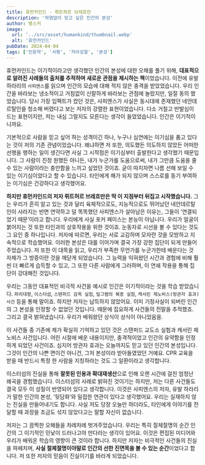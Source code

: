 ```yaml
---
title: 휴먼카인드 - 뤼트허르 브레흐만
description: '하염없이 믿고 싶은 인간의 본성'
author: 병스커
image:
  url: '../src/asset/humankind/thumbnail.webp'
  alt: '휴먼카인드'
pubDate: 2024-04-04
tags: ['인문학', '서평', '자아성찰', '본성']
---
```


휴먼카인드는 이기적이라고만 생각했던 인간의 본성에 대한 오해를 풀기 위해, **대표적으로 알려진 사례들의 출처를 추적하며 새로운 관점을 제시하는 책**이었습니다. 이전에 유발 하라리의 `사피엔스`를 읽으며 인간의 모습에 대해 적지 않은 충격을 받았었습니다. 우리 인간을 바라보는 냉소적이고 거침없이 신랄하게 바라보는 관점에 놀랐지만, 일절 동의 했었습니다. 당시 가장 임팩트가 컸던 것은, 사피엔스가 사실은 동시대에 존재했던 네안데르탈인을 청소해 버렸다고 보는 저자의 강렬한 표현이었습니다. 다소 거칠고 반발심이 드는 표현이지만, 저는 내심 그럴지도 모른다는 생각이 들었었습니다. 인간은 이기적이니까요.

기본적으로 사람을 믿고 싶어 하는 성격이긴 하나, 누구나 심연에는 이기심을 품고 있다는 것이 저의 기존 관념이었습니다. 왜냐하면 저 또한, 의도했든 의도하지 않았든 어떠한 선행을 행하는 일이 생긴다면 사실 그 시작점은 이기심부터 출발한다고 생각했기 때문입니다. 그 사람이 진정 원했든 아니든, 내가 누군가를 도움으로써, 내가 그만큼 도움을 줄 수 있는 사람이라는 충만함을 느끼고 싶었던 것이죠. 굳이 따지자면 나름 선해 보일 수 있는 이기심이었다고 할 수 있습니다. 타인에게 해가 되지 않으며 스스로를 동기 부여하는 이기심은 건강하다고 생각했어요.

**하지만 휴먼카인드의 저자 뤼트허르 브레흐만은 딱 이 지점부터 뒤집고 시작했습니다.** 그는 우리가 흔히 알고 있는 것과 달리 육체적으로도, 지능적으로도 뛰어났던 네안데르탈인이 사라지는 반면 연약하고 덜 똑똑했던 사피엔스가 살아남은 이유는, 그들이 ‘연결되었기 때문’이라고 합니다. 우리에게 사실 포커 페이스는 본능이 아닙니다. 우리가 얼굴이 붉어지는 것 또한 타인과의 상호작용을 위한 것이죠. 눈동자로 시선을 볼 수 있다는 것도 그 요인 중 하나입니다. 저자에 따르면, 우리는 서로 교감하며 모자란 것을 모방하고 지속적으로 학습했어요. 이러한 본성은 대를 이어가며 결국 가장 강한 집단이 되게 만들어주었습니다. 저 또한 이 대목을 읽고, 우리가 부족한 무언가를 누군가한테 배운다는 것 자체가 그 방증이란 것을 깨닫게 되었습니다. 그 능력을 익혀왔던 시간과 경험에 비해 훨씬 더 빠르게 습득할 수 있고, 그 또한 다른 사람에게 그러하며, 이 연쇄 작용을 통해 집단이 강대해진 것입니다.

우리는 그동안 대표적인 비극적 사건을 예시로 인간은 이기적이라는 것을 학습 받았습니다. `파리대왕`, `이스터섬`, `스탠퍼드 감옥 실험`, `밀그램의 복종 실험`, `캐서린 제노비스(방관자 효과) 사건` 등을 통해 말이죠. 하지만 저자는 납득하지 않았어요. 이미 기정사실이 되버린 인간의 그 본성을 인정할 수 없었던 것입니다. 때문에 집요하게 사건들의 전말을 추적했죠. 그리고 결국 밝혀냈습니다. 우리가 배워왔던 상식이 상식이 아니었음을.

이 사건들 중 기존에 제가 확실히 기억하고 있던 것은 스탠퍼드 교도소 실험과 캐서린 제노비스 사건입니다. 어린 시절에 배운 내용이지만, 충격적이었고 인간의 유약함을 인정하게 되었던 사건이죠. 심지어 방관자 효과는 오늘까지도 믿고 있던 인간의 본성입니다. 그것이 인간의 나쁜 면이건 아니건, 그저 본성이라 받아들였었던 거예요. CPR 교육을 받을 때 반드시 특정 한 사람을 지칭하라는 것도 그 일환이라고 생각합니다.

이스터섬의 진실을 통해 **잘못된 인용과 확대재생산**으로 인해 오랜 시간에 걸친 엄청난 왜곡을 경험했습니다. 이스터섬의 사례로 밝혀진 것이기는 하지만, 저는 다른 사건들도 결국 모두 이 성질이 반영되어 있다고 생각합니다. 이것은 사피엔스의 저자, 유발 하라리가 말한 인간의 본성, ‘뒷담화’와 밀접한 연관이 있다고 생각했어요. 우리는 실재하지 않는 진실을 만들어내기도 합니다. 사실 저도 당장 오늘만 하더라도, 타인에게 이야기를 전달할 때 과장을 조금도 섞지 않았다고는 말할 자신이 없습니다.

저자는 그 끔찍한 오해들을 차례차례 벗겨주었습니다. 우리는 특히 절체절명의 순간 인간의 그 이기적인 민낯이 드러나고야 만다라는 생각이 있어요. 이것은 편집된 미디어와 우리가 배워온 학습의 영향이 큰 것이라 합니다. 하지만 저자는 비극적인 사건들의 진실을 파헤치며, **사실 절체절명이야말로 인간의 선한 진면목을 볼 수 있는 순간**이었다고 합니다. 저 또한 저자의 믿음이 진실이기를 바라게 되었습니다.
